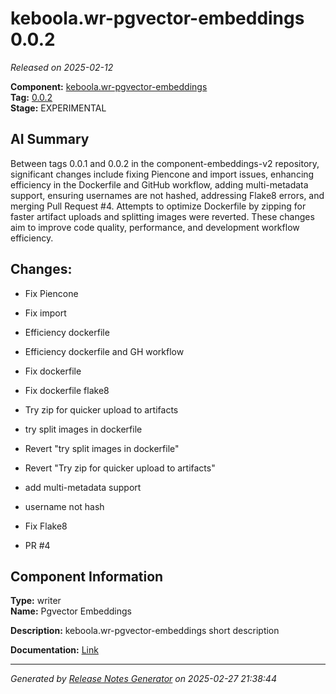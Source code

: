 # keboola.wr-pgvector-embeddings 0.0.2

_Released on 2025-02-12_

**Component:** [keboola.wr-pgvector-embeddings](https://github.com/keboola/component-embeddings-v2)  
**Tag:** [0.0.2](https://github.com/keboola/component-embeddings-v2/releases/tag/0.0.2)  
**Stage:** EXPERIMENTAL  


## AI Summary
Between tags 0.0.1 and 0.0.2 in the component-embeddings-v2 repository, significant changes include fixing Piencone and import issues, enhancing efficiency in the Dockerfile and GitHub workflow, adding multi-metadata support, ensuring usernames are not hashed, addressing Flake8 errors, and merging Pull Request #4. Attempts to optimize Dockerfile by zipping for faster artifact uploads and splitting images were reverted. These changes aim to improve code quality, performance, and development workflow efficiency.



## Changes:



- Fix Piencone 




- Fix import 




- Efficiency dockerfile 




- Efficiency dockerfile and GH workflow 






- Fix dockerfile 




- Fix dockerfile flake8 




- Try zip for quicker upload to artifacts 




- try split images in dockerfile 




- Revert "try split images in dockerfile" 




- Revert "Try zip for quicker upload to artifacts" 




- add multi-metadata support 




- username not hash 




- Fix Flake8 






- PR #4 






## Component Information
**Type:** writer  
**Name:** Pgvector Embeddings  

**Description:** keboola.wr-pgvector-embeddings short description  


**Documentation:** [Link](https://github.com/keboola/component-embeddings-v2/blob/master/README.md)  



---
_Generated by [Release Notes Generator](https://github.com/keboola/release-notes-generator) on 2025-02-27 21:38:44_ 